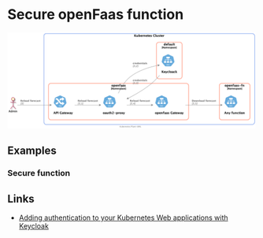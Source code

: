 # Secure openFaas function

![Load Web](../../out/UsersManagement/OpenFaas/secure-openfaas/secure-openfaas.png)

## Examples

### Secure function
<!-- TODO 
En este ejemplo desplegamos una funcion y la exponemos al exterior con un ingress securizandolo con oaut-proxy
-->



## Links

- [Adding authentication to your Kubernetes Web applications with Keycloak](https://www.openshift.com/blog/adding-authentication-to-your-kubernetes-web-applications-with-keycloak)
